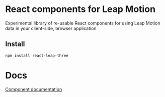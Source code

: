 # React components for Leap Motion

Experimental library of re-usable React components for using Leap Motion data in your client-side, browser application 

## Install

```
npm install react-leap-three
```

# Docs

[Component documentation](http://frantic0.github.io/react-leap-three)

